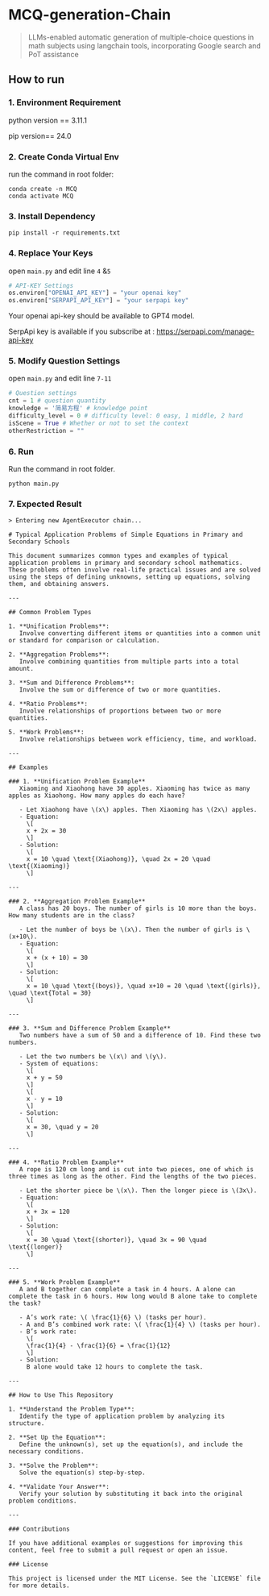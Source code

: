 # MCQ-generation-Chain
> LLMs-enabled automatic generation of multiple-choice questions in math subjects using langchain tools, incorporating Google search and PoT assistance

## How to run
### 1. Environment Requirement

python version == 3.11.1

pip version== 24.0

### 2. Create Conda Virtual Env

run the command in root folder:

```
conda create -n MCQ
conda activate MCQ
```

### 3. Install Dependency

```
pip install -r requirements.txt
```

### 4. Replace Your Keys

open `main.py` and edit line `4` &`5`

```python
# API-KEY Settings
os.environ["OPENAI_API_KEY"] = "your openai key"
os.environ["SERPAPI_API_KEY"] = "your serpapi key"
```

Your openai api-key should be available to GPT4 model.

 SerpApi key is available if you subscribe at : https://serpapi.com/manage-api-key

### 5. Modify Question Settings

open `main.py` and edit line `7-11` 

```python
# Question settings
cnt = 1 # question quantity
knowledge = '简易方程' # knowledge point
difficulty_level = 0 # difficulty level: 0 easy, 1 middle, 2 hard
isScene = True # Whether or not to set the context
otherRestriction = "" 
```

### 6. Run

Run the command in root folder.

```
python main.py
```

### 7. Expected Result

```
> Entering new AgentExecutor chain...

# Typical Application Problems of Simple Equations in Primary and Secondary Schools

This document summarizes common types and examples of typical application problems in primary and secondary school mathematics. These problems often involve real-life practical issues and are solved using the steps of defining unknowns, setting up equations, solving them, and obtaining answers.

---

## Common Problem Types

1. **Unification Problems**:  
   Involve converting different items or quantities into a common unit or standard for comparison or calculation.

2. **Aggregation Problems**:  
   Involve combining quantities from multiple parts into a total amount.

3. **Sum and Difference Problems**:  
   Involve the sum or difference of two or more quantities.

4. **Ratio Problems**:  
   Involve relationships of proportions between two or more quantities.

5. **Work Problems**:  
   Involve relationships between work efficiency, time, and workload.

---

## Examples

### 1. **Unification Problem Example**  
   Xiaoming and Xiaohong have 30 apples. Xiaoming has twice as many apples as Xiaohong. How many apples do each have?  

   - Let Xiaohong have \(x\) apples. Then Xiaoming has \(2x\) apples.  
   - Equation:  
     \[
     x + 2x = 30
     \]  
   - Solution:  
     \[
     x = 10 \quad \text{(Xiaohong)}, \quad 2x = 20 \quad \text{(Xiaoming)}
     \]

---

### 2. **Aggregation Problem Example**  
   A class has 20 boys. The number of girls is 10 more than the boys. How many students are in the class?  

   - Let the number of boys be \(x\). Then the number of girls is \(x+10\).  
   - Equation:  
     \[
     x + (x + 10) = 30
     \]  
   - Solution:  
     \[
     x = 10 \quad \text{(boys)}, \quad x+10 = 20 \quad \text{(girls)}, \quad \text{Total = 30}
     \]

---

### 3. **Sum and Difference Problem Example**  
   Two numbers have a sum of 50 and a difference of 10. Find these two numbers.  

   - Let the two numbers be \(x\) and \(y\).  
   - System of equations:  
     \[
     x + y = 50  
     \]  
     \[
     x - y = 10
     \]  
   - Solution:  
     \[
     x = 30, \quad y = 20
     \]

---

### 4. **Ratio Problem Example**  
   A rope is 120 cm long and is cut into two pieces, one of which is three times as long as the other. Find the lengths of the two pieces.  

   - Let the shorter piece be \(x\). Then the longer piece is \(3x\).  
   - Equation:  
     \[
     x + 3x = 120
     \]  
   - Solution:  
     \[
     x = 30 \quad \text{(shorter)}, \quad 3x = 90 \quad \text{(longer)}
     \]

---

### 5. **Work Problem Example**  
   A and B together can complete a task in 4 hours. A alone can complete the task in 6 hours. How long would B alone take to complete the task?  

   - A’s work rate: \( \frac{1}{6} \) (tasks per hour).  
   - A and B’s combined work rate: \( \frac{1}{4} \) (tasks per hour).  
   - B’s work rate:  
     \[
     \frac{1}{4} - \frac{1}{6} = \frac{1}{12}
     \]  
   - Solution:  
     B alone would take 12 hours to complete the task.

---

## How to Use This Repository

1. **Understand the Problem Type**:  
   Identify the type of application problem by analyzing its structure.

2. **Set Up the Equation**:  
   Define the unknown(s), set up the equation(s), and include the necessary conditions.

3. **Solve the Problem**:  
   Solve the equation(s) step-by-step.

4. **Validate Your Answer**:  
   Verify your solution by substituting it back into the original problem conditions.

---

### Contributions

If you have additional examples or suggestions for improving this content, feel free to submit a pull request or open an issue.

### License

This project is licensed under the MIT License. See the `LICENSE` file for more details.

```

